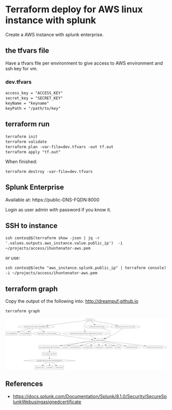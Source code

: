 # Terraform deploy for AWS linux instance with splunk

Create a AWS instance with splunk enterprise.

## the tfvars file

Have a tfvars file per environment to give access to AWS environment and ssh key for vm.

### dev.tfvars

```
access_key = "ACCESS_KEY"
secret_key = "SECRET_KEY"
keyName = "keyname"
keyPath = "/path/to/key"
```

## terraform run
```
terraform init
terraform validate
terraform plan -var-file=dev.tfvars -out tf.out
terraform apply "tf.out"
```

When finished:
```
terraform destroy -var-file=dev.tfvars
```

## Splunk Enterprise

Available at: https://public-DNS-FQDN:8000

Login as user admin with password if you know it.

## SSH to instance

```
ssh centos@$(terraform show -json | jq -r '.values.outputs.aws_instance.value.public_ip')  -i ~/projects/access/ihuntenator-aws.pem
```
or use:
```
ssh centos@$(echo "aws_instance.splunk.public_ip" | terraform console) -i ~/projects/access/ihuntenator-aws.pem
```

## terraform graph

Copy the output of the following into: http://dreampuf.github.io

```
terraform graph
```

![alt text](https://github.com/ihuntenator/tf-linux-splunk-vm-aws/blob/master/images/tf-linux-splunk-vm-aw-graph.png?raw=true)

## References

 * https://docs.splunk.com/Documentation/Splunk/8.1.0/Security/SecureSplunkWebusingasignedcertificate
